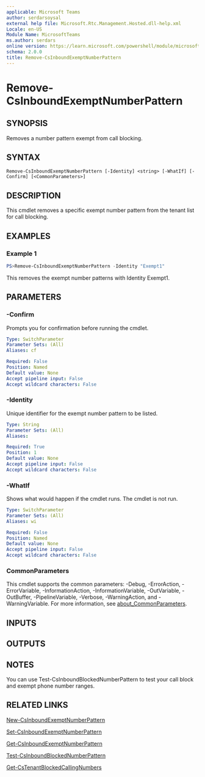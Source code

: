 ```yaml
---
applicable: Microsoft Teams
author: serdarsoysal
external help file: Microsoft.Rtc.Management.Hosted.dll-help.xml
Locale: en-US
Module Name: MicrosoftTeams
ms.author: serdars
online version: https://learn.microsoft.com/powershell/module/microsoftteams/remove-csinboundexemptnumberpattern
schema: 2.0.0
title: Remove-CsInboundExemptNumberPattern
---
```


# Remove-CsInboundExemptNumberPattern

## SYNOPSIS
Removes a number pattern exempt from call blocking.

## SYNTAX

```
Remove-CsInboundExemptNumberPattern [-Identity] <string> [-WhatIf] [-Confirm] [<CommonParameters>]
```

## DESCRIPTION
This cmdlet removes a specific exempt number pattern from the tenant list for call blocking.

## EXAMPLES

### Example 1
```powershell
PS>Remove-CsInboundExemptNumberPattern -Identity "Exempt1"
```

This removes the exempt number patterns with Identity Exempt1.

## PARAMETERS

### -Confirm
Prompts you for confirmation before running the cmdlet.

```yaml
Type: SwitchParameter
Parameter Sets: (All)
Aliases: cf

Required: False
Position: Named
Default value: None
Accept pipeline input: False
Accept wildcard characters: False
```

### -Identity
Unique identifier for the exempt number pattern to be listed.

```yaml
Type: String
Parameter Sets: (All)
Aliases:

Required: True
Position: 1
Default value: None
Accept pipeline input: False
Accept wildcard characters: False
```

### -WhatIf
Shows what would happen if the cmdlet runs.
The cmdlet is not run.

```yaml
Type: SwitchParameter
Parameter Sets: (All)
Aliases: wi

Required: False
Position: Named
Default value: None
Accept pipeline input: False
Accept wildcard characters: False
```

### CommonParameters
This cmdlet supports the common parameters: -Debug, -ErrorAction, -ErrorVariable, -InformationAction, -InformationVariable, -OutVariable, -OutBuffer, -PipelineVariable, -Verbose, -WarningAction, and -WarningVariable. For more information, see [about_CommonParameters](https://go.microsoft.com/fwlink/?LinkID=113216).

## INPUTS

## OUTPUTS

## NOTES

You can use Test-CsInboundBlockedNumberPattern to test your call block and exempt phone number ranges.

## RELATED LINKS
[New-CsInboundExemptNumberPattern](https://learn.microsoft.com/powershell/module/microsoftteams/new-csinboundexemptnumberpattern)

[Set-CsInboundExemptNumberPattern](https://learn.microsoft.com/powershell/module/microsoftteams/set-csinboundexemptnumberpattern)

[Get-CsInboundExemptNumberPattern](https://learn.microsoft.com/powershell/module/microsoftteams/get-csinboundexemptnumberpattern)

[Test-CsInboundBlockedNumberPattern](https://learn.microsoft.com/powershell/module/microsoftteams/test-csinboundblockednumberpattern)

[Get-CsTenantBlockedCallingNumbers](https://learn.microsoft.com/powershell/module/microsoftteams/get-cstenantblockedcallingnumbers)
